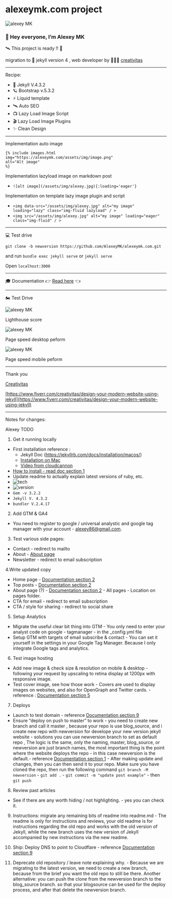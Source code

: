 # alexeymk.com project

![alexey MK](assets/img/carton.jpg)

### 👋 Hey everyone, I’m Alexey MK

🛰️ This project is ready !! 🥳

migration to 🚀  jekyll version 4 , web developer by 👩🏻‍🚀 [creativitas](https://www.fiverr.com/creativitas/design-your-modern-website-using-jekyll)

-----

Recipe: 
 - 💎 Jekyll V.4.3.2
 - 🪐 Bootstrap v.5.3.2
 - ⚡️ Liquid template
 - 🛰️ Auto SEO
 - 📺 Lazy Load Image Script
 - 🎬 Lazy Load Image Plugins
 - ✨ Clean Design


-----
Implementation auto image
``` 
{% include images.html
img="https://alexeymk.com/assets/img/image.png"
alt="Alt image"
%}
```

Implementation lazyload image on markdown post
- `![alt image](/assets/img/alexey.jpg){:loading='eager'}`

Implementation on template lazy image plugin and script
- `<img data-src="/assets/img/alexey.jpg" alt="my image" loading="lazy" class="img-fluid lazyload" / >`
- `<img src="/assets/img/alexey.jpg" alt="my image" loading="eager" class="img-fluid" / >`
-----
💻 Test drive 

`git clone -b newversion https://github.com/AlexeyMK/alexeymk.com.git`

and run `bundle exec jekyll serve` or `jekyll serve`

Open `localhost:3000`

-----

🎓 Documentation 👉  [Read here](/assets/doc/alexeymk.com.pdf) 👈


-----

🏍️ Test Drive

![alexey MK](assets/img/test/lighthouse.png)

Lighthouse score


![alexey MK](assets/img/test/desktop.png)

Page speed desktop peform


![alexey MK](assets/img/test/mobile.png)

Page speed mobile peform

-----

Thank you


[Creativitas](https://www.fiverr.com/creativitas/design-your-modern-website-using-jekyll)

[https://www.fiverr.com/creativitas/design-your-modern-website-using-jekyll](https://www.fiverr.com/creativitas/design-your-modern-website-using-jekyll)

-----

Notes for changes:

Alexey TODO

1. Get it running locally 
 - First installation reference : 
    - Jekyll Doc (https://jekyllrb.com/docs/installation/macos/)
    - [Installation on Mac](https://www.moncefbelyamani.com/how-to-install-xcode-homebrew-git-rvm-ruby-on-mac/)
    - [Video from cloudcannon](https://www.youtube.com/watch?v=buZ-v5Qt19w&pp=ygUVaW5zdGFsbCBqZWt5bGwgb24gbWFj)
 - [How to install  - read doc section 1](https://github.com/AlexeyMK/alexeymk.com/blob/newversion/assets/doc/alexeymk.com.pdf)
 - Update readme to actually explain latest versions of ruby, etc.
 - ![tech](assets/img/jekyll.png)
 - ![version](assets/img/versions.png)
 - `Gem -v 3.2.2`
 - `Jekyll V. 4.3.2`
 - `bundler V.2.4.17`

2. Add GTM & GA4
 - You need to register to google / universal analystic and google tag manager with your account - alexey86@gmail.com.

3. Test various side pages:
 - Contact - redirect to mailto
 - About - [About page](https://alexeymk-com.pages.dev/about)
 - Newsletter - redirect to email subscription

4.Write updated copy
 - Home page - [Documentation section 2](https://github.com/AlexeyMK/alexeymk.com/blob/newversion/assets/doc/alexeymk.com.pdf)
 - Top posts - [Documentation section 2](https://github.com/AlexeyMK/alexeymk.com/blob/newversion/assets/doc/alexeymk.com.pdf)
 - About page (?) - [Documentation section 2](https://github.com/AlexeyMK/alexeymk.com/blob/newversion/assets/doc/alexeymk.com.pdf) - All pages - Location on pages folder.
 - CTA for email - redirect to email subscription
 - CTA / style for sharing - redirect to social share

5. Setup Analytics
 - Migrate the useful clear bit thing into GTM - You only need to enter your analyst code on google - tagmanager - in the _config.yml file
 - Setup GTM with targets of email subscribe & contact - You can set it yourself in the settings in your Google Tag Manager. Because I only integrate Google tags and analytics.

6. Test image hosting
 - Add new image & check size & resolution on mobile & desktop - following your request by upscaling to retina display at 1200px with responsive image.
 - Test cover image, see how those work - Covers are used to display images on websites, and also for OpenGraph and Twitter cards. - reference : [Documentation section 5](https://github.com/AlexeyMK/alexeymk.com/blob/newversion/assets/doc/alexeymk.com.pdf)

7. Deploys
 - Launch to test domain - reference [Documentation section 9](https://github.com/AlexeyMK/alexeymk.com/blob/newversion/assets/doc/alexeymk.com.pdf)
 - Ensure “deploy on push to master” to work  - you need to create new branch and call it master , because your repo is use blog_source, and i create new repo with newversion for develope your new version jekyll website - solutions you can use newversion branch to set as default repo , The logic is the same, only the naming, master, blog_source, or newversion are just branch names, the most important thing is the point where the website deploys the repo - in this case newversion is the default.- reference [Documentation section 1](https://github.com/AlexeyMK/alexeymk.com/blob/newversion/assets/doc/alexeymk.com.pdf) - After making update and changes, then you can then send it to your repo. Make sure you have cloned the repo, then run the following command `git branch -M newversion`  - `git add .` - `git commit -m "update post example"` - then `git push`

8. Review past articles
 - See if there are any worth hiding / not highlighting. - yes you can check it.

9. Instructions: migrate any remaining bits of readme into readme.md - The readme is only for instructions and reviews, your old readme is for instructions regarding the old repo and works with the old version of Jekyll, while the new branch uses the new version of Jekyll accompanied by new instructions via the new readme.

10. Ship: Deploy DNS to point to Cloudflare - reference [Documentation section 9](https://github.com/AlexeyMK/alexeymk.com/blob/newversion/assets/doc/alexeymk.com.pdf) 

11. Deprecate old repository / leave note explaining why. - Because we are migrating to the latest version, we need to create a new branch, because from the brief you want the old repo to still be there.
Another alternative: you can push the clone from the newversion branch to the blog_source branch. so that your blogsource can be used for the deploy process, and after that delete the newversion branch.


